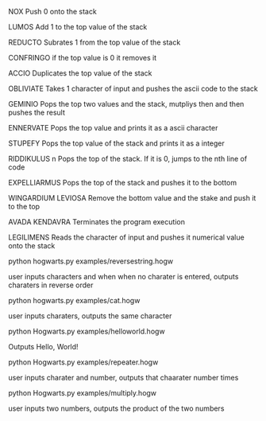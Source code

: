 NOX	Push 0 onto the stack

LUMOS	Add 1 to the top value of the stack

REDUCTO Subrates 1 from the top value of the stack

CONFRINGO if the top value is 0 it removes it 

ACCIO	Duplicates the top value of the stack

OBLIVIATE	Takes 1 character of input and pushes the ascii code to the stack 

GEMINIO	Pops the top two values and the stack, mutpliys then and then pushes the result 

ENNERVATE	Pops the top value and prints it as a ascii character

STUPEFY	Pops the top value of the stack and prints it as a integer

RIDDIKULUS n	Pops the top of the stack. If it is 0, jumps to the nth line of code

EXPELLIARMUS	Pops the top of the stack and pushes it to the bottom

WINGARDIUM LEVIOSA	Remove the bottom value and the stake and push it to the top

AVADA KENDAVRA	Terminates the program execution

LEGILIMENS	Reads the character of input and pushes it numerical value onto the stack 




python hogwarts.py examples/reversestring.hogw

user inputs characters and when when no charater is entered, outputs charaters in reverse order

python hogwarts.py examples/cat.hogw

user inputs charaters, outputs the same character

python Hogwarts.py examples/helloworld.hogw

Outputs Hello, World!

python Hogwarts.py examples/repeater.hogw

user inputs charater and number, outputs that chaarater number times

python Hogwarts.py examples/multiply.hogw

user inputs two numbers, outputs the product of the two numbers

